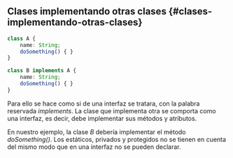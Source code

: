 ## Clases implementando otras clases {#clases-implementando-otras-clases}

```ts
class A {
    name: String;
    doSomething() { }
}

class B implements A {
    name: String;
    doSomething() { }
}
```

Para ello se hace como si de una interfaz se tratara, con la palabra reservada _implements_. La clase que implementa otra se comporta como una interfaz, es decir, debe implementar sus métodos y atributos.

En nuestro ejemplo, la clase _B_ debería implementar el método _doSomething\(\)_. Los estáticos, privados y protegidos no se tienen en cuenta del mismo modo que en una interfaz no se pueden declarar.

